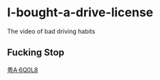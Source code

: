# I-bought-a-drive-license
The video of bad driving habits

## Fucking Stop

[粤A·6Q0L8](./video/accord_粤_A_6Q0L8.mp4)

